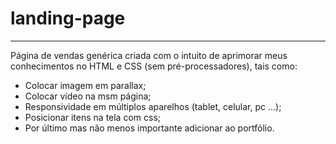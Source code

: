 # landing-page
---
Página de vendas genérica criada com o intuito de aprimorar meus conhecimentos no HTML e CSS (sem pré-processadores), tais como:
- Colocar imagem em parallax;
- Colocar vídeo na msm página;
- Responsividade em múltiplos aparelhos (tablet, celular, pc ...);
- Posicionar itens na tela com css;
- Por último mas não menos importante adicionar ao portfólio.
